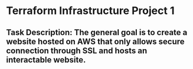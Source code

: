 # Terraform Infrastructure Project 1
## Task Description:  The general goal is to create a website hosted on AWS that only allows secure connection through SSL and hosts an interactable website.

